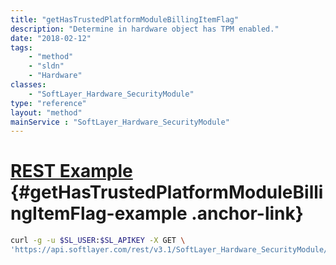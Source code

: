 ```yaml
---
title: "getHasTrustedPlatformModuleBillingItemFlag"
description: "Determine in hardware object has TPM enabled."
date: "2018-02-12"
tags:
    - "method"
    - "sldn"
    - "Hardware"
classes:
    - "SoftLayer_Hardware_SecurityModule"
type: "reference"
layout: "method"
mainService : "SoftLayer_Hardware_SecurityModule"
---
```


# [REST Example](#getHasTrustedPlatformModuleBillingItemFlag-example) <a href="/article/rest/"><i class="fas fa-question"></i></a> {#getHasTrustedPlatformModuleBillingItemFlag-example .anchor-link} 
```bash
curl -g -u $SL_USER:$SL_APIKEY -X GET \
'https://api.softlayer.com/rest/v3.1/SoftLayer_Hardware_SecurityModule/{SoftLayer_Hardware_SecurityModuleID}/getHasTrustedPlatformModuleBillingItemFlag'
```
